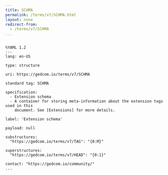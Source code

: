 ```yaml
---
title: SCHMA
permalink: /terms/v7/SCHMA.html
layout: none
redirect-from:
  - /terms/v7/SCHMA
...
```


```

%YAML 1.2
---
lang: en-US

type: structure

uri: https://gedcom.io/terms/v7/SCHMA

standard tag: SCHMA

specification:
  - Extension schema
  - A container for storing meta-information about the extension tags used in this
    document. See [Extensions] for more details.

label: 'Extension schema'

payload: null

substructures:
  "https://gedcom.io/terms/v7/TAG": "{0:M}"

superstructures:
  "https://gedcom.io/terms/v7/HEAD": "{0:1}"

contact: "https://gedcom.io/community/"
...

```

